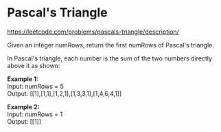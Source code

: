# Pascal's Triangle
https://leetcode.com/problems/pascals-triangle/description/

Given an integer numRows, return the first numRows of Pascal's triangle.

In Pascal's triangle, each number is the sum of the two numbers directly above it as shown:

<b>Example 1:</b>\
Input: numRows = 5\
Output: [[1],[1,1],[1,2,1],[1,3,3,1],[1,4,6,4,1]]

<b>Example 2:</b>\
Input: numRows = 1\
Output: [[1]]